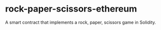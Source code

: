 # rock-paper-scissors-ethereum
A smart contract that implements a rock, paper, scissors game in Solidity. 
